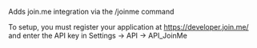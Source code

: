 Adds join.me integration via the /joinme command

To setup, you must register your application at https://developer.join.me/ and enter the API key in Settings -> API -> API_JoinMe
